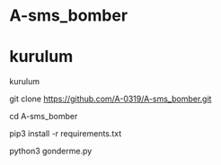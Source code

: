 # A-sms_bomber
# kurulum




kurulum


git clone https://github.com/A-0319/A-sms_bomber.git

cd A-sms_bomber

pip3 install -r requirements.txt

python3 gonderme.py
